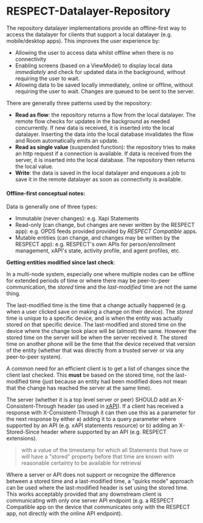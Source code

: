 # RESPECT-Datalayer-Repository

The repository datalayer implementations provide an offline-first way to access the datalayer for
clients that support a local datalayer (e.g. mobile/desktop apps). This improves the user experience 
by:
* Allowing the user to access data whilst offline when there is no connectivity
* Enabling screens (based on a ViewModel) to display local data _immediately_ and check for updated
  data in the background, without requiring the user to wait.
* Allowing data to be saved locally immediately, online or offline, without requiring the user to 
  wait. Changes are queued to be sent to the server.

There are generally three patterns used by the repository:
* **Read as flow**: the repository returns a flow from the local datalayer. The remote flow checks for
  updates in the background as needed concurrently. If new data is received, it is inserted into the
  local datalayer. Inserting the data into the local database invalidates the flow and Room 
  automatically emits an update.
* **Read as single value** (suspended function): the repository tries to make an http request if a 
  connection is available. If data is received from the server, it is inserted into the local 
  database. The repository then returns the local value.
* **Write**: the data is saved in the local datalayer and enqueues a job to save it in the remote 
  datalayer as soon as connectivity is available.

#### Offline-first conceptual notes:

Data is generally one of three types:

* Immutable (never changes): e.g. Xapi Statements
* Read-only (can change, but changes are never written by the RESPECT app): e.g. OPDS feeds provided
  provided by _RESPECT Compatible_ apps.
* Mutable entities (can change, and changes may be written by the RESPECT app): e.g. RESPECT's own
  APIs for person/enrollment management, xAPI's state, activity profile, and agent profiles, etc.

**Getting entities modified since last check**:

In a multi-node system, especially one where multiple nodes can be offline for extended periods of
time or where there may be peer-to-peer communication, the _stored_ time and the _last-modified_
time are not the same thing.

The last-modified time is the time that a change actually happened (e.g. when a user clicked save
on making a change on their device). The _stored_ time is unique to a specific device, and is when the
entity was actually stored on that specific device. The last-modified and stored time on the
device where the change took place will be (almost) the same. However the stored time on the server
will be when the server received it. The stored time on another phone will be the time that the
device received that version of the entity (whether that was directly from a trusted server or via
any peer-to-peer system).

A common need for an efficient client is to get a list of changes since the client last checked.
This **must** be based on the stored time, not the last-modified time (just because an entity had
been modified does not mean that the change has reached the server at the same time).

The server (whether it is a top level server or peer) SHOULD add an X-Consistent-Through header
(as used in [xAPI](https://github.com/adlnet/xAPI-Spec/blob/master/xAPI-Communication.md#requirements-4)). If a client has received a response with X-Consistent-Through it can then
use this as a parameter for the next response by either a) adding it to a query parameter where
supported by an API (e.g. xAPI statements resource) or b) adding an X-Stored-Since header where
supported by an API (e.g. RESPECT extensions).
> with a value of the timestamp for which all Statements that have or will have a "stored" property before that time are known with reasonable certainty to be available for retrieval

Where a server or API does not support or recognize the difference between a stored time and a
last-modified time, a "quirks mode" approach can be used where the last-modified header is set using
the stored time. This works acceptably provided that any downstream client is communicating with
only one server API endpoint (e.g. a RESPECT Compatible app on the device that communicates only
with the RESPECT app, not directly with the online API endpoint).
